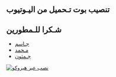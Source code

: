 ## تنصيب بوت تـحميل من اليـوتيوب 

    
## شـكرا للـمطورين
* [جـاسم](https://t.me/SBB_B) 
* [مـحمد](https://t.me/RR9R7)
* [جـمثون](https://t.me/JMTHON)

[![نصب عبر هيروكو](https://www.herokucdn.com/deploy/button.svg)](https://heroku.com/deploy?template=https://github.com/mantather/Youtube)
